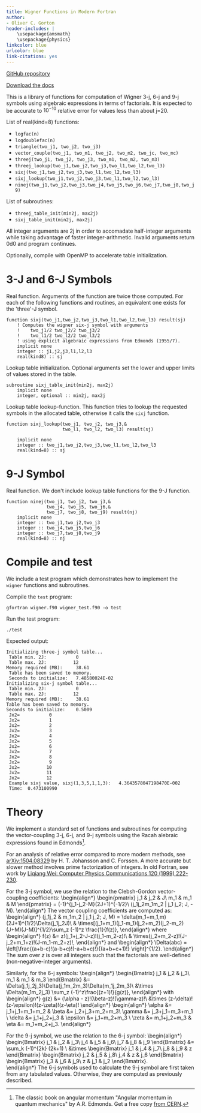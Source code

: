 ```yaml
---
title: Wigner Functions in Modern Fortran
author:
- Oliver C. Gorton
header-includes: |
    \usepackage{amsmath}
    \usepackage{physics}
linkcolor: blue
urlcolor: blue
link-citations: yes
---
```


[GitHub repository](https://github.com/ogorton/wigner)

[Download the docs](wignerdocs.pdf)

This is a library of functions for computation of Wigner 3-j, 6-j and 9-j
symbols using algebraic expressions in terms of factorials. It is expected to 
be accurate to $10^{-10}$ relative error for values less than about j=20.

List of real(kind=8) functions:

- `logfac(n)`
- `logdoublefac(n)`
- `triangle(two_j1, two_j2, two_j3)`
- `vector_couple(two_j1, two_m1, two_j2, two_m2, two_jc, two_mc)`
- `threej(two_j1, two_j2, two_j3, two_m1, two_m2, two_m3)`
- `threej_lookup(two_j1,two_j2,two_j3,two_l1,two_l2,two_l3)`
- `sixj(two_j1,two_j2,two_j3,two_l1,two_l2,two_l3)`
- `sixj_lookup(two_j1,two_j2,two_j3,two_l1,two_l2,two_l3)`
- `ninej(two_j1,two_j2,two_j3,two_j4,two_j5,two_j6,two_j7,two_j8,two_j9)`

List of subroutines:

- `threej_table_init(min2j, max2j)`
- `sixj_table_init(min2j, max2j)`

All integer arguments are 2j in order to accomadate half-integer
arguments while taking advantage of faster integer-arithmetic.
Invalid arguments return 0d0 and program continues.

Optionally, compile with OpenMP to accelerate table initialization.

# 3-J and 6-J Symbols
Real function. Arguments of the function are twice those computed. For each of
the following functions and routines, an equivalent one exists for the 'three'-J
symbol.
```Fortran
function sixj(two_j1,two_j2,two_j3,two_l1,two_l2,two_l3) result(sj)
    ! Computes the wigner six-j symbol with arguments
    !    two_j1/2 two_j2/2 two_j3/2
    !    two_l1/2 two_l2/2 two_l3/2
    ! using explicit algebraic expressions from Edmonds (1955/7).
    implicit none
    integer :: j1,j2,j3,l1,l2,l3
    real(kind8) :: sj
```
Lookup table initialization. Optional arguments set the lower and upper limits
of values stored in the table.
```Fortran
subroutine sixj_table_init(min2j, max2j)
    implicit none
    integer, optional :: min2j, max2j
```
Lookup table lookup-function. This function tries to lookup the requested
symbols in the allocated table, otherwise it calls the `sixj` function.
```Fortran
function sixj_lookup(two_j1, two_j2, two_j3,&
                     two_l1, two_l2, two_l3) result(sj)

    implicit none
    integer :: two_j1,two_j2,two_j3,two_l1,two_l2,two_l3
    real(kind=8) :: sj
```
# 9-J Symbol
Real function. We don't include lookup table functions for the 9-J function. 

```Fortran
function ninej(two_j1, two_j2, two_j3,&
               two_j4, two_j5, two_j6,&
               two_j7, two_j8, two_j9) result(nj)
    implicit none
    integer :: two_j1,two_j2,two_j3
    integer :: two_j4,two_j5,two_j6
    integer :: two_j7,two_j8,two_j9
    real(kind=8) :: nj
```

# Compile and test

We include a test program which demonstrates how to implement the `wigner`
functions and subroutines.

Compile the `test` program:
```
gfortran wigner.f90 wigner_test.f90 -o test
```
Run the test program:
```
./test
``` 
Expected output:
```
Initializing three-j symbol table...
 Table min. 2J:           0
 Table max. 2J:          12
Memory required (MB):     38.61
 Table has been saved to memory.
 Seconds to initialize:   7.48580024E-02
Initializing six-j symbol table...
 Table min. 2J:           0
 Table max. 2J:          12
Memory required (MB):     38.61
Table has been saved to memory.
Seconds to initialize:    0.5009
 Jx2=           0
 Jx2=           1
 Jx2=           2
 Jx2=           3
 Jx2=           4
 Jx2=           5
 Jx2=           6
 Jx2=           7
 Jx2=           8
 Jx2=           9
 Jx2=          10
 Jx2=          11
 Jx2=          12
 Example sixj value, sixj(1,3,5,1,1,3):   4.3643578047198470E-002
 Time:  0.473100990 
```
# Theory
We implement a standard set of functions and subroutines for computing the
vector-coupling 3-j, 6-j, and 9-j symbols using the Racah alebraic expressions
found in Edmonds[^ed].

[^ed]: The classic book on angular momentum "Angular momentum in quantum
  mechanics" by A.R. Edmonds. Get a free copy 
  [from CERN](https://cds.cern.ch/record/212213/files/p1.pdf). 

For an analysis of relative error compared to more modern methods, see
[arXiv:1504.08329](https://arxiv.org/abs/1504.08329) by H. T. Johansson and C.
Forssen. A more accurate but slower method involves prime factorization of
integers. In old Fortran, see work by [Liqiang Wei: Computer Physics
Communications 120 (1999) 222-230](https://doi.org/10.1016/S0010-4655(99)00232-5).

For the 3-j symbol, we use the relation to the Clebsh-Gordon vector-coupling
coefficients: 
\begin{align*}
    \begin{pmatrix}
        j_1 & j_2 & J\\
        m_1 & m_1 & M
    \end{pmatrix}
    = (-1)^{j_1-j_2-M}(2J+1)^{-1/2}\\ 
    (j_1j_2m_1m_2 | j_1 j_2; J, -M).
\end{align*}
The vector coupling coefficients are computed as:
\begin{align*}
    (j_1j_2 & m_1m_2 | j_1 j_2; J, M) = \delta(m_1+m_1,m) (2J+1)^{1/2}\Delta(j_1j_2J)\\
    & \times[(j_1+m_1)(j_1-m_1)(j_2+m_2)(j_2-m_2)(J+M)(J-M)]^{1/2}\sum_z (-1)^z \frac{1}{f(z)},
\end{align*}
where 
\begin{align*}
    f(z) &= z!(j_1+j_2-J-z)!(j_1-m_2-z)!\\
    & \times(j_2+m_2-z)!(J-j_2+m_1+z)!(J-m_1-m_2+z)!,
\end{align*}
and 
\begin{align*}
    \Delta(abc) = \left[\frac{(a+b-c)!(a-b+c)!(-a+b+c)!}{(a+b+c+1)!} \right]^{1/2}.
\end{align*}
The sum over $z$ is over all integers such that the factorials are well-defined
(non-negative-integer arguments).

Similarly, for the 6-j symbols:
\begin{align*}
    \begin{Bmatrix}
        j_1 & j_2 & j_3\\
        m_1 & m_1 & m_3
    \end{Bmatrix}
    &= \Delta(j_1j_2j_3)\Delta(j_1m_2m_3)\Delta(m_1j_2m_3)\\
    &\times \Delta(m_1m_2j_3) \sum_z (-1)^z\frac{(z+1)!}{g(z)},
\end{align*}
with 
\begin{align*}
    g(z) &= (\alpha - z)!(\beta-z)!(\gamma-z)!\\
    &\times (z-\delta)!(z-\epsilon)!(z-\zeta)!(z-\eta)!
\end{align*}
\begin{align*}
    \alpha &= j_1+j_1+m_1+m_2 & \beta  &= j_2+j_3+m_2+m_3\\
    \gamma &= j_3+j_1+m_3+m_1 \\
    \delta &= j_1+j_2+j_3 & \epsilon &= j_1+m_2+m_3 \\
    \zeta &= m_1+j_2+m_3 & \eta &= m_1+m_2+j_3.
\end{align*}

For the 9-j symbol, we use the relation to the 6-j symbol:
\begin{align*}
        \begin{Bmatrix}
        j_1 & j_2 & j_3\\
        j_4 & j_5 & j_6\\
        j_7 & j_8 & j_9
    \end{Bmatrix}
    &= \sum_k (-1)^{2k} (2k+1) \\
        &\times \begin{Bmatrix}
        j_1 & j_4 & j_7\\
        j_8 & j_9 & z
        \end{Bmatrix}
        \begin{Bmatrix}
        j_2 & j_5 & j_8\\
        j_4 & z & j_6
        \end{Bmatrix}
        \begin{Bmatrix}
        j_3 & j_6 & j_9\\
        z & j_1 & j_2
        \end{Bmatrix}.        
\end{align*}
The 6-j symbols used to calculate the 9-j symbol are first taken from any
tabulated values. Otherwise, they are computed as previously described.
